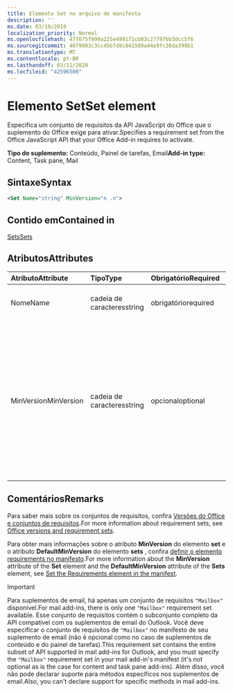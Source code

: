 ```yaml
---
title: Elemento Set no arquivo de manifesto
description: ''
ms.date: 03/19/2019
localization_priority: Normal
ms.openlocfilehash: 47f675f999a225e499171cb03c27797bb3dcc5f6
ms.sourcegitcommit: 4079903c3cc45b7d8c041509a44e9fc38da399b1
ms.translationtype: MT
ms.contentlocale: pt-BR
ms.lasthandoff: 03/11/2020
ms.locfileid: "42596500"
---
```

# <a name="set-element"></a><span data-ttu-id="74070-102">Elemento Set</span><span class="sxs-lookup"><span data-stu-id="74070-102">Set element</span></span>

<span data-ttu-id="74070-103">Especifica um conjunto de requisitos da API JavaScript do Office que o suplemento do Office exige para ativar.</span><span class="sxs-lookup"><span data-stu-id="74070-103">Specifies a requirement set from the Office JavaScript API that your Office Add-in requires to activate.</span></span>

<span data-ttu-id="74070-104">**Tipo de suplemento:** Conteúdo, Painel de tarefas, Email</span><span class="sxs-lookup"><span data-stu-id="74070-104">**Add-in type:** Content, Task pane, Mail</span></span>

## <a name="syntax"></a><span data-ttu-id="74070-105">Sintaxe</span><span class="sxs-lookup"><span data-stu-id="74070-105">Syntax</span></span>

```XML
<Set Name="string" MinVersion="n .n">
```

## <a name="contained-in"></a><span data-ttu-id="74070-106">Contido em</span><span class="sxs-lookup"><span data-stu-id="74070-106">Contained in</span></span>

[<span data-ttu-id="74070-107">Sets</span><span class="sxs-lookup"><span data-stu-id="74070-107">Sets</span></span>](sets.md)

## <a name="attributes"></a><span data-ttu-id="74070-108">Atributos</span><span class="sxs-lookup"><span data-stu-id="74070-108">Attributes</span></span>

|<span data-ttu-id="74070-109">**Atributo**</span><span class="sxs-lookup"><span data-stu-id="74070-109">**Attribute**</span></span>|<span data-ttu-id="74070-110">**Tipo**</span><span class="sxs-lookup"><span data-stu-id="74070-110">**Type**</span></span>|<span data-ttu-id="74070-111">**Obrigatório**</span><span class="sxs-lookup"><span data-stu-id="74070-111">**Required**</span></span>|<span data-ttu-id="74070-112">**Descrição**</span><span class="sxs-lookup"><span data-stu-id="74070-112">**Description**</span></span>|
|:-----|:-----|:-----|:-----|
|<span data-ttu-id="74070-113">Nome</span><span class="sxs-lookup"><span data-stu-id="74070-113">Name</span></span>|<span data-ttu-id="74070-114">cadeia de caracteres</span><span class="sxs-lookup"><span data-stu-id="74070-114">string</span></span>|<span data-ttu-id="74070-115">obrigatório</span><span class="sxs-lookup"><span data-stu-id="74070-115">required</span></span>|<span data-ttu-id="74070-116">O nome de um [conjunto de requisitos](../../develop/office-versions-and-requirement-sets.md).</span><span class="sxs-lookup"><span data-stu-id="74070-116">The name of a [requirement set](../../develop/office-versions-and-requirement-sets.md).</span></span>|
|<span data-ttu-id="74070-117">MinVersion</span><span class="sxs-lookup"><span data-stu-id="74070-117">MinVersion</span></span>|<span data-ttu-id="74070-118">cadeia de caracteres</span><span class="sxs-lookup"><span data-stu-id="74070-118">string</span></span>|<span data-ttu-id="74070-119">opcional</span><span class="sxs-lookup"><span data-stu-id="74070-119">optional</span></span>|<span data-ttu-id="74070-120">Especifica a versão mínima do conjunto de APIs exigido pelo seu suplemento.</span><span class="sxs-lookup"><span data-stu-id="74070-120">Specifies the minimum version of the API set required by your add-in.</span></span> <span data-ttu-id="74070-121">Substitui o valor de **DefaultMinVersion**, se estiver especificado no elemento [sets](sets.md) pai.</span><span class="sxs-lookup"><span data-stu-id="74070-121">Overrides the value of **DefaultMinVersion**, if it is specified in the parent [Sets](sets.md) element.</span></span>|

## <a name="remarks"></a><span data-ttu-id="74070-122">Comentários</span><span class="sxs-lookup"><span data-stu-id="74070-122">Remarks</span></span>

<span data-ttu-id="74070-123">Para saber mais sobre os conjuntos de requisitos, confira [Versões do Office e conjuntos de requisitos](../../develop/office-versions-and-requirement-sets.md).</span><span class="sxs-lookup"><span data-stu-id="74070-123">For more information about requirement sets, see [Office versions and requirement sets](../../develop/office-versions-and-requirement-sets.md).</span></span>

<span data-ttu-id="74070-124">Para obter mais informações sobre o atributo **MinVersion** do elemento **set** e o atributo **DefaultMinVersion** do elemento **sets** , confira [definir o elemento requirements no manifesto](../../develop/specify-office-hosts-and-api-requirements.md#set-the-requirements-element-in-the-manifest).</span><span class="sxs-lookup"><span data-stu-id="74070-124">For more information about the **MinVersion** attribute of the **Set** element and the **DefaultMinVersion** attribute of the **Sets** element, see [Set the Requirements element in the manifest](../../develop/specify-office-hosts-and-api-requirements.md#set-the-requirements-element-in-the-manifest).</span></span>

> [!IMPORTANT] 
> <span data-ttu-id="74070-125">Para suplementos de email, há apenas um conjunto de requisitos `"Mailbox"` disponível.</span><span class="sxs-lookup"><span data-stu-id="74070-125">For mail add-ins, there is only one  `"Mailbox"` requirement set available.</span></span> <span data-ttu-id="74070-126">Esse conjunto de requisitos contém o subconjunto completo da API compatível com os suplementos de email do Outlook. Você deve especificar o conjunto de requisitos de `"Mailbox"` no manifesto de seu suplemento de email (não é opcional como no caso de suplementos de conteúdo e do painel de tarefas).</span><span class="sxs-lookup"><span data-stu-id="74070-126">This requirement set contains the entire subset of API supported in mail add-ins for Outlook, and you must specify the `"Mailbox"` requirement set in your mail add-in's manifest (it's not optional as is the case for content and task pane add-ins).</span></span> <span data-ttu-id="74070-127">Além disso, você não pode declarar suporte para métodos específicos nos suplementos de email.</span><span class="sxs-lookup"><span data-stu-id="74070-127">Also, you can't declare support for specific methods in mail add-ins.</span></span>
